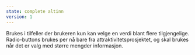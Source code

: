 ```yaml
---
state: complete altinn
version: 1
---
```

Brukes i tilfeller der brukeren kun kan velge en verdi blant flere tilgjengelige. Radio-buttons brukes per nå bare fra attraktivitetsprosjektet, og skal brukes når det er valg med større mengder informasjon.
